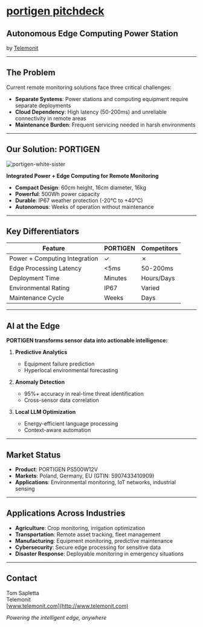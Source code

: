 # [portigen pitchdeck](http://pitch.portigen.com)

## Autonomous Edge Computing Power Station
by [Telemonit](http://www.telemonit.com)

---

## The Problem

Current remote monitoring solutions face three critical challenges:
- **Separate Systems**: Power stations and computing equipment require separate deployments
- **Cloud Dependency**: High latency (50-200ms) and unreliable connectivity in remote areas
- **Maintenance Burden**: Frequent servicing needed in harsh environments

---

## Our Solution: PORTIGEN

![portigen-white-sister](https://github.com/user-attachments/assets/eb3bae26-802e-4bb9-828e-6d5994aab782)


**Integrated Power + Edge Computing for Remote Monitoring**

- **Compact Design**: 60cm height, 16cm diameter, 16kg
- **Powerful**: 500Wh power capacity
- **Durable**: IP67 weather protection (-20°C to +40°C)
- **Autonomous**: Weeks of operation without maintenance

---

## Key Differentiators

| Feature | PORTIGEN | Competitors |
|---------|----------|-------------|
| Power + Computing Integration | ✓ | ✗ |
| Edge Processing Latency | <5ms | 50-200ms |
| Deployment Time | Minutes | Hours/Days |
| Environmental Rating | IP67 | Varied |
| Maintenance Cycle | Weeks | Days |

---

## AI at the Edge

**PORTIGEN transforms sensor data into actionable intelligence:**

1. **Predictive Analytics**
   - Equipment failure prediction
   - Hyperlocal environmental forecasting

2. **Anomaly Detection**
   - 95%+ accuracy in real-time threat identification
   - Cross-sensor data correlation

3. **Local LLM Optimization**
   - Energy-efficient language processing
   - Context-aware automation

---

## Market Status

- **Product**: PORTIGEN PS500W12V
- **Markets**: Poland, Germany, EU (GTIN: 5907433410909)
- **Applications**: Environmental monitoring, IoT networks, industrial sensing

---

## Applications Across Industries

- **Agriculture**: Crop monitoring, irrigation optimization
- **Transportation**: Remote asset tracking, fleet management
- **Manufacturing**: Equipment monitoring, predictive maintenance
- **Cybersecurity**: Secure edge processing for sensitive data
- **Disaster Response**: Deployable monitoring in emergency situations

---

## Contact

Tom Sapletta  
Telemonit  
[www.telemonit.com](http://www.telemonit.com)

*Powering the intelligent edge, anywhere*
